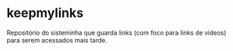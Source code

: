 # keepmylinks
Repositório do sisteminha que guarda links (com foco para links de vídeos) para serem acessados mais tarde.
